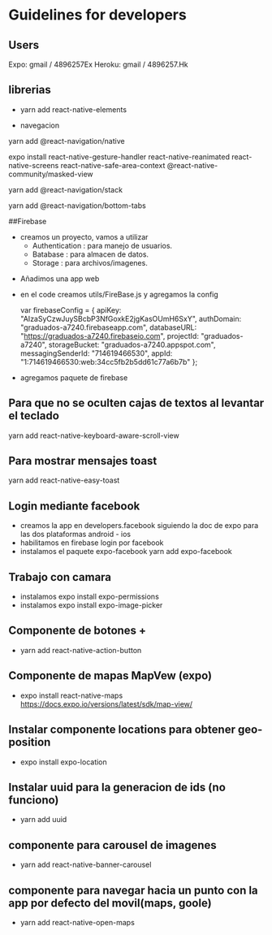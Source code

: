 # Guidelines for developers

## Users

Expo: gmail / 4896257Ex
Heroku: gmail / 4896257.Hk

## librerias

- yarn add react-native-elements

- navegacion

yarn add @react-navigation/native

expo install react-native-gesture-handler react-native-reanimated react-native-screens react-native-safe-area-context @react-native-community/masked-view

yarn add @react-navigation/stack

yarn add @react-navigation/bottom-tabs

##Firebase

- creamos un proyecto, vamos a utilizar
  - Authentication : para manejo de usuarios.
  - Batabase : para almacen de datos.
  - Storage : para archivos/imagenes.

* Añadimos una app web

* en el code creamos utils/FireBase.js y agregamos la config

  var firebaseConfig = {
  apiKey: "AIzaSyCzwJuySBcbP3NfGoxkE2jgKasOUmH6SxY",
  authDomain: "graduados-a7240.firebaseapp.com",
  databaseURL: "https://graduados-a7240.firebaseio.com",
  projectId: "graduados-a7240",
  storageBucket: "graduados-a7240.appspot.com",
  messagingSenderId: "714619466530",
  appId: "1:714619466530:web:34cc5fb2b5dd61c77a6b7b"
  };

- agregamos paquete de firebase

## Para que no se oculten cajas de textos al levantar el teclado

yarn add react-native-keyboard-aware-scroll-view

## Para mostrar mensajes toast

yarn add react-native-easy-toast

## Login mediante facebook

- creamos la app en developers.facebook siguiendo la doc de expo para las dos plataformas android - ios
- habilitamos en firebase login por facebook
- instalamos el paquete expo-facebook yarn add expo-facebook

## Trabajo con camara

- instalamos expo install expo-permissions
- instalamos expo install expo-image-picker

## Componente de botones +

- yarn add react-native-action-button

## Componente de mapas MapVew (expo)

- expo install react-native-maps
  https://docs.expo.io/versions/latest/sdk/map-view/

## Instalar componente locations para obtener geo-position

- expo install expo-location

## Instalar uuid para la generacion de ids (no funciono)

- yarn add uuid

## componente para carousel de imagenes

- yarn add react-native-banner-carousel

## componente para navegar hacia un punto con la app por defecto del movil(maps, goole)

- yarn add react-native-open-maps
